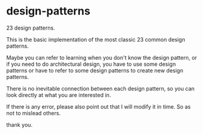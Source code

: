 # design-patterns

23 design patterns.

This is the basic implementation of the most classic 23 common design patterns. 

Maybe you can refer to learning when you don't know the design pattern, or if you need to do architectural design, you have to use some design patterns or have to refer to some design patterns to create new design patterns.

There is no inevitable connection between each design pattern, so you can look directly at what you are interested in. 

If there is any error, please also point out that I will modify it in time. So as not to mislead others.

thank you. 

